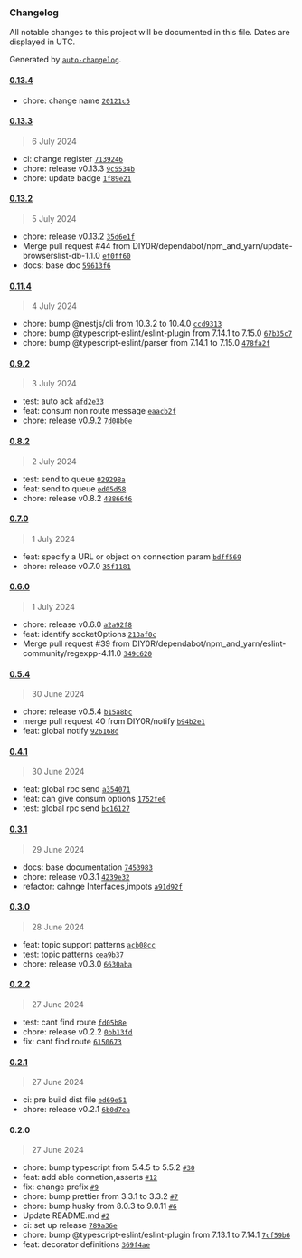 ### Changelog

All notable changes to this project will be documented in this file. Dates are displayed in UTC.

Generated by [`auto-changelog`](https://github.com/CookPete/auto-changelog).

#### [0.13.4](https://github.com/DIY0R/nestjs-rabbitmq-bridge/compare/0.13.3...0.13.4)

- chore: change name [`20121c5`](https://github.com/DIY0R/nestjs-rabbitmq-bridge/commit/20121c5ed1fc0f3fbadfcc26476ba4e74bd0fada)

#### [0.13.3](https://github.com/DIY0R/nestjs-rabbitmq-bridge/compare/0.13.2...0.13.3)

> 6 July 2024

- ci: change register [`7139246`](https://github.com/DIY0R/nestjs-rabbitmq-bridge/commit/713924629629e9f34f4c819d8f421b2323c76a16)
- chore: release v0.13.3 [`9c5534b`](https://github.com/DIY0R/nestjs-rabbitmq-bridge/commit/9c5534b9df71ff01bae94218a2b5a571bfec87c3)
- chore: update badge [`1f89e21`](https://github.com/DIY0R/nestjs-rabbitmq-bridge/commit/1f89e21c268ad9968c66dda0ec0bc120feddb6be)

#### [0.13.2](https://github.com/DIY0R/nestjs-rabbitmq-bridge/compare/0.11.4...0.13.2)

> 5 July 2024

- chore: release v0.13.2 [`35d6e1f`](https://github.com/DIY0R/nestjs-rabbitmq-bridge/commit/35d6e1f1830babe517540ec26efeb4cf7a3a25e8)
- Merge pull request #44 from DIY0R/dependabot/npm_and_yarn/update-browserslist-db-1.1.0 [`ef0ff60`](https://github.com/DIY0R/nestjs-rabbitmq-bridge/commit/ef0ff60bb1ca9accfd0e12cf8303693c04b410ae)
- docs: base doc [`59613f6`](https://github.com/DIY0R/nestjs-rabbitmq-bridge/commit/59613f6f0950f761004ab1e79f5131b963d192e8)

#### [0.11.4](https://github.com/DIY0R/nestjs-rabbitmq-bridge/compare/0.9.2...0.11.4)

> 4 July 2024

- chore: bump @nestjs/cli from 10.3.2 to 10.4.0 [`ccd9313`](https://github.com/DIY0R/nestjs-rabbitmq-bridge/commit/ccd931375fe29c54375fc17c3b3c4106fb5b623d)
- chore: bump @typescript-eslint/eslint-plugin from 7.14.1 to 7.15.0 [`67b35c7`](https://github.com/DIY0R/nestjs-rabbitmq-bridge/commit/67b35c7a86e70c2e2ecaf1be6b844be79b6ae9ed)
- chore: bump @typescript-eslint/parser from 7.14.1 to 7.15.0 [`478fa2f`](https://github.com/DIY0R/nestjs-rabbitmq-bridge/commit/478fa2f80c2ffcb900aba0673cf7655895b47ac8)

#### [0.9.2](https://github.com/DIY0R/nestjs-rabbitmq-bridge/compare/0.8.2...0.9.2)

> 3 July 2024

- test: auto ack [`afd2e33`](https://github.com/DIY0R/nestjs-rabbitmq-bridge/commit/afd2e3346162c225ffb84f34aebee01bf80cb314)
- feat: consum non route message [`eaacb2f`](https://github.com/DIY0R/nestjs-rabbitmq-bridge/commit/eaacb2ffbdcad88b809798ef4be24de8df9a3eaa)
- chore: release v0.9.2 [`7d08b0e`](https://github.com/DIY0R/nestjs-rabbitmq-bridge/commit/7d08b0e05690dee87c39db58c19ee024de039dfe)

#### [0.8.2](https://github.com/DIY0R/nestjs-rabbitmq-bridge/compare/0.7.0...0.8.2)

> 2 July 2024

- test: send to queue [`029298a`](https://github.com/DIY0R/nestjs-rabbitmq-bridge/commit/029298a09052f3fbc4c569d3b670e29e21bb4e95)
- feat: send to queue [`ed05d58`](https://github.com/DIY0R/nestjs-rabbitmq-bridge/commit/ed05d583981b07b5d6506d9650db1b5effef0176)
- chore: release v0.8.2 [`48866f6`](https://github.com/DIY0R/nestjs-rabbitmq-bridge/commit/48866f6178846095b30e474014c8a45227bad111)

#### [0.7.0](https://github.com/DIY0R/nestjs-rabbitmq-bridge/compare/0.6.0...0.7.0)

> 1 July 2024

- feat: specify a URL or object on connection param [`bdff569`](https://github.com/DIY0R/nestjs-rabbitmq-bridge/commit/bdff5695c00c1745859dd383ed0b61c133d9da73)
- chore: release v0.7.0 [`35f1181`](https://github.com/DIY0R/nestjs-rabbitmq-bridge/commit/35f11819654f62f2b93ca989e1e58edbf4bdd1f6)

#### [0.6.0](https://github.com/DIY0R/nestjs-rabbitmq-bridge/compare/0.5.4...0.6.0)

> 1 July 2024

- chore: release v0.6.0 [`a2a92f8`](https://github.com/DIY0R/nestjs-rabbitmq-bridge/commit/a2a92f8d90e6c3e3a8fa02d34f0ab4dcb0fce793)
- feat: identify socketOptions [`213af0c`](https://github.com/DIY0R/nestjs-rabbitmq-bridge/commit/213af0c21a0d74994ca40ee88f61e0a6d5b85646)
- Merge pull request #39 from DIY0R/dependabot/npm_and_yarn/eslint-community/regexpp-4.11.0 [`349c620`](https://github.com/DIY0R/nestjs-rabbitmq-bridge/commit/349c620232e243b330ec70020e5c92587395fe31)

#### [0.5.4](https://github.com/DIY0R/nestjs-rabbitmq-bridge/compare/0.4.1...0.5.4)

> 30 June 2024

- chore: release v0.5.4 [`b15a8bc`](https://github.com/DIY0R/nestjs-rabbitmq-bridge/commit/b15a8bc95434a389b248ff60dbbbc2673bd45a2c)
- merge pull request 40 from DIY0R/notify [`b94b2e1`](https://github.com/DIY0R/nestjs-rabbitmq-bridge/commit/b94b2e10f39242092e11efc11fbc808395b9f92d)
- feat: global notify [`926168d`](https://github.com/DIY0R/nestjs-rabbitmq-bridge/commit/926168dcf5a692a9bd222b6ae6775eafffbab0a4)

#### [0.4.1](https://github.com/DIY0R/nestjs-rabbitmq-bridge/compare/0.3.1...0.4.1)

> 30 June 2024

- feat: global rpc send [`a354071`](https://github.com/DIY0R/nestjs-rabbitmq-bridge/commit/a354071a91619bedcb2965fe0375adc9486f2c1d)
- feat: can give consum options [`1752fe0`](https://github.com/DIY0R/nestjs-rabbitmq-bridge/commit/1752fe00285f8a7237e11480481a6af3c694556f)
- test: global rpc send [`bc16127`](https://github.com/DIY0R/nestjs-rabbitmq-bridge/commit/bc161275d143cc0500e151c11978f151959c8740)

#### [0.3.1](https://github.com/DIY0R/nestjs-rabbitmq-bridge/compare/0.3.0...0.3.1)

> 29 June 2024

- docs: base documentation [`7453983`](https://github.com/DIY0R/nestjs-rabbitmq-bridge/commit/7453983a4d76e78e6277f6a59cdf75726d7a8080)
- chore: release v0.3.1 [`4239e32`](https://github.com/DIY0R/nestjs-rabbitmq-bridge/commit/4239e32699b7b87c09832f762e2b4669bdbf6d80)
- refactor: cahnge Interfaces,impots [`a91d92f`](https://github.com/DIY0R/nestjs-rabbitmq-bridge/commit/a91d92fe74b4a6ecb53efcff679855a78ac77bc7)

#### [0.3.0](https://github.com/DIY0R/nestjs-rabbitmq-bridge/compare/0.2.2...0.3.0)

> 28 June 2024

- feat: topic support patterns [`acb08cc`](https://github.com/DIY0R/nestjs-rabbitmq-bridge/commit/acb08ccd933ef56cdf6364af76183fe8b3cc7d89)
- test: topic patterns [`cea9b37`](https://github.com/DIY0R/nestjs-rabbitmq-bridge/commit/cea9b3701d9e926eaf35d1ca1d924d310e533b44)
- chore: release v0.3.0 [`6630aba`](https://github.com/DIY0R/nestjs-rabbitmq-bridge/commit/6630aba923b813f93428ad112612cffcfd98d833)

#### [0.2.2](https://github.com/DIY0R/nestjs-rabbitmq-bridge/compare/0.2.1...0.2.2)

> 27 June 2024

- test: cant find route [`fd05b8e`](https://github.com/DIY0R/nestjs-rabbitmq-bridge/commit/fd05b8eb939e5465bde34d21738387b6d0d6b292)
- chore: release v0.2.2 [`0bb13fd`](https://github.com/DIY0R/nestjs-rabbitmq-bridge/commit/0bb13fd510391718253e2a7750e0d5b3ae88e3ab)
- fix: cant find route [`6150673`](https://github.com/DIY0R/nestjs-rabbitmq-bridge/commit/6150673fbeba86bafd69ae790800155d7dd96a23)

#### [0.2.1](https://github.com/DIY0R/nestjs-rabbitmq-bridge/compare/0.2.0...0.2.1)

> 27 June 2024

- ci: pre build dist file [`ed69e51`](https://github.com/DIY0R/nestjs-rabbitmq-bridge/commit/ed69e51f3b5b5d8ed01b449370d8b62597455f53)
- chore: release v0.2.1 [`6b0d7ea`](https://github.com/DIY0R/nestjs-rabbitmq-bridge/commit/6b0d7eab065aed386c5a12c4dfcd81bbf1268784)

#### 0.2.0

> 27 June 2024

- chore: bump typescript from 5.4.5 to 5.5.2 [`#30`](https://github.com/DIY0R/nestjs-rabbitmq-bridge/pull/30)
- feat: add able connetion,asserts [`#12`](https://github.com/DIY0R/nestjs-rabbitmq-bridge/pull/12)
- fix: change prefix [`#9`](https://github.com/DIY0R/nestjs-rabbitmq-bridge/pull/9)
- chore: bump prettier from 3.3.1 to 3.3.2 [`#7`](https://github.com/DIY0R/nestjs-rabbitmq-bridge/pull/7)
- chore: bump husky from 8.0.3 to 9.0.11 [`#6`](https://github.com/DIY0R/nestjs-rabbitmq-bridge/pull/6)
- Update README.md [`#2`](https://github.com/DIY0R/nestjs-rabbitmq-bridge/pull/2)
- ci: set up release [`789a36e`](https://github.com/DIY0R/nestjs-rabbitmq-bridge/commit/789a36e1a977d53002dab7fa6a0ae3e92fd3e884)
- chore: bump @typescript-eslint/eslint-plugin from 7.13.1 to 7.14.1 [`7cf59b6`](https://github.com/DIY0R/nestjs-rabbitmq-bridge/commit/7cf59b68b28f48943c7ae9693e435412646e4cbf)
- feat: decorator definitions [`369f4ae`](https://github.com/DIY0R/nestjs-rabbitmq-bridge/commit/369f4aecad1e94a47e58486c5c11a0fdb44f088b)
